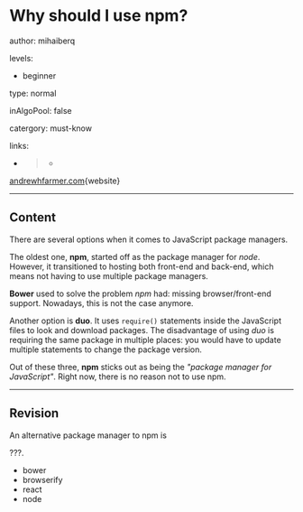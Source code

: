 # Why should I use npm?
author: mihaiberq

levels:
  - beginner

type: normal

inAlgoPool: false

catergory: must-know

links:

 - >-
  [andrewhfarmer.com](http://andrewhfarmer.com/javascript-frontend-package-managers/){website}

 ---
 ## Content

There are several options when it comes to JavaScript package managers.

The oldest one, **npm**, started off as the package manager for *node*. However, it transitioned to hosting both front-end and back-end, which means not having to use multiple package managers.

**Bower** used to solve the problem *npm* had: missing browser/front-end support. Nowadays, this is not the case anymore.

Another option is **duo**. It uses `require()` statements inside the JavaScript files to look and download packages. The disadvantage of using *duo* is requiring the same package in multiple places: you would have to update multiple statements to change the package version.

Out of these three, **npm** sticks out as being the *"package manager for JavaScript"*. Right now, there is no reason not to use npm.

 ---
 ## Revision

An alternative package manager to npm is

???.

* bower
* browserify
* react
* node

